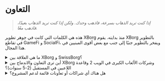 # التعاون

> _إذا كنت تريد الذهاب بسرعة، فاذهب وحدك. ولكن إذا كنت تريد الذهاب بعيدًا، فاذهب معًا._

هذه هي الكلمات التي كانت في جوهر تطوير XBorg منذ بدايته. يقوم XBorg بالتطوير في تقاطع GameFi و SocialFi، ويفخر بالتطوير جنبًا إلى جنب مع بعض أقوى المبنيين في هذا المجال.

<details>

<summary>ما هي العلاقة بين XBorg و SwissBorg؟</summary>

XBorg هو مشروع الألعاب التابع لشركة SwissBorg، وهي تطبيق متميز لإدارة الثروات الرقمية في أوروبا يتمتع بأكثر من 750،000 مستخدم موثق. العلاقة بين SwissBorg و XBorg تتجاوز بكثير مجرد شراكة أو استثمار بسيط، حيث ترتبط الكيانين بشكل وثيق بطريقة متبادلة مفيدة. يتمتع XBorg بالعديد من الفوائد من SwissBorg، بما في ذلك الوصول إلى الدعم التسويقي والمشورة القانونية والتوجيه الاستراتيجي ومساعدة الموارد البشرية وشبكة واسعة من المؤسسين والمستثمرين المؤثرين.

#### ما هي الفوائد لـ SwissBorg؟

وبالتالي، يزيد نجاح XBorg من القيمة الجوهرية لشركة SwissBorg، بما في ذلك القيمة الأسهمية وقيمة الرمز. يعد XBorg أمرًا حاسمًا في الحفاظ على أهمية SwissBorg في صناعة الألعاب، وهو السائق الرئيسي لتبني العملات المشفرة على نطاق واسع. يتم الإشارة إلى منتجات SwissBorg بشكل متكرر في عروض XBorg، مثل KYC لمنصة الإطلاق وOff/On ramp لجواز السفر الخاص بالألعاب. علاوة على ذلك، سيتم منح فوائد لرمز CHSB أيضًا داخل بروتوكول XBorg. علاوة على ذلك، يعمل XBorg بشكل مالي مستقل، مما يمنع استهلاك معدل حرق SwissBorg.

</details>

<details>

<summary>أين ترى التعاون والاندماج بين XBorg وشركات الألعاب الكبرى في الويب 2 وقاعدة اللاعبين في المستقبل (2-5 سنوات)؟</summary>

يسعى XBorg بشكل استراتيجي للتفاوض مع ناشري الألعاب الكبيرة للحصول على اتفاقيات ترخيص توفر وصولًا إلى بيانات اللعبة القيمة. ونحن نتطلع إلى المستقبل، نتوقع أن تدرك الشركات الرائدة في مجال الألعاب إمكانات تكنولوجيانا المبتكرة الهائلة وتسعى لدمجها في منصاتها لتعزيز تجربة المستخدم. بالإضافة إلى ذلك، يستكشف XBorg بنشاط فرص التعاون مع فرق الرياضات الإلكترونية والمؤثرين البارزين في الويب 2، ونحن مشاركون في مناقشات واعدة ومثمرة معهم. هذه الشراكات الاستراتيجية مستعدة لتسريع نمو وتوسيع منصتنا الرائدة.

</details>

<details>

<summary>هل هناك أي شراكات أو تعاونات قائمة لدعم المشروع؟</summary>

أولاً، XBorg هو مشروع الألعاب التابع لشركة SwissBorg، والعلاقة تتجاوز اتفاقية الشراكة البسيطة، حيث تتجذر عملياتنا بشكل عميق مع SwissBorg. نستفيد من مساعدة المسؤولين التنفيذيين في SwissBorg، والمشورة القانونية، والتنشيطات التسويقية، واستقطاب المواهب. يساعد SwissBorg XBorg على النمو والعكس بالعكس.

فيما يتعلق بشراكاتنا، قمنا بشراكة مع علامات تجارية بارزة في الويب 3 مثل

* [**Brave Software**](https://brave.com/)
* [**Polygon Gaming**](https://polygon.technology/)
* [**Yield Guild Games**](https://www.yieldguild.io/)
* [**Mantle Network**](https://www.mantle.xyz/)
* [**Ultra**](https://ultra.io/)
* [**Myria**](https://myria.com/)
* [**Zilliqa**](https://www.zilliqa.com/)
* [**Community Gaming**](https://www.communitygaming.io/)
* [**Polkastarter Gaming**](https://polkastarter.gg/)

وشركات ويب 2 مثل [TeamBDS](https://teambds.gg/)

بالإضافة إلى ذلك، قمنا بشراكة مع أكثر من 30 لعبة في الويب 3.

</details>